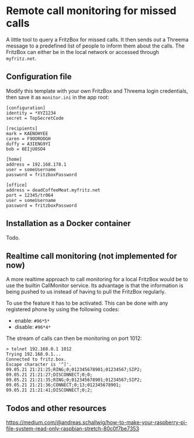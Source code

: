 
# Remote call monitoring for missed calls

A little tool to query a FritzBox for missed calls. It then sends out a Threema message to
a predefined list of people to inform them about the calls. The FritzBox can either be in
the local network or accessed through ```myfritz.net```.

## Configuration file

Modify this template with your own FritzBox and Threema login credentials,
then save it as ```monitor.ini``` in the app root:

```
[configuration]
identity = *XYZ1234
secret = TopSecretCode

[recipients]
mark = KAENOHYEE
caren = F9OOROOGH
duffy = A3IENG9YI
bob = 6EIjU8SO4

[home]
address = 192.168.178.1
user = someUsername
password = fritzboxPassword

[office]
address = deadCoffeeMeat.myfritz.net
port = 12345/tr064
user = someUsername
password = fritzboxPassword
```

## Installation as a Docker container

Todo.


## Realtime call monitoring (not implemented for now)

A more realtime approach to call monitoring for a local FritzBox would be to use the
builtin CallMonitor service. Its advantage is that the information is being pushed to us
instead of having to pull the FritzBox regularly.

To use the feature it has to be activated. This can be done with any registered phone
by using the following codes:

* enable: ```#96*5*```
* disable: ```#96*4*```

The stream of calls can then be monitoring on port 1012:

```
> telnet 192.168.0.1 1012
Trying 192.168.0.1...
Connected to fritz.box.
Escape character is '^]'.
09.05.21 21:21:25;RING;0;012345678901;01234567;SIP2;
09.05.21 21:21:27;DISCONNECT;0;0;
09.05.21 21:21:35;RING;0;012345678901;01234567;SIP2;
09.05.21 21:21:36;CONNECT;0;13;012345678901;
09.05.21 21:21:41;DISCONNECT;0;2;
```

## Todos and other resources

https://medium.com/@andreas.schallwig/how-to-make-your-raspberry-pi-file-system-read-only-raspbian-stretch-80c0f7be7353
